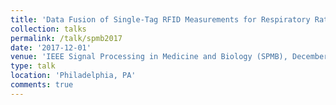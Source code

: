 ```yaml
---
title: 'Data Fusion of Single-Tag RFID Measurements for Respiratory Rate Monitoring'
collection: talks
permalink: /talk/spmb2017
date: '2017-12-01'
venue: 'IEEE Signal Processing in Medicine and Biology (SPMB), December, 2017'
type: talk
location: 'Philadelphia, PA'
comments: true
---
```

